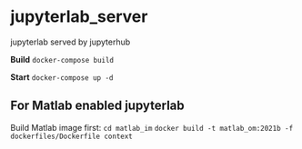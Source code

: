 # jupyterlab_server
 jupyterlab served by jupyterhub 

**Build**
`docker-compose build`

**Start**
`docker-compose up -d`

## For Matlab enabled jupyterlab
Build Matlab image first:
`cd matlab_im`
`docker build -t matlab_om:2021b -f dockerfiles/Dockerfile context`



